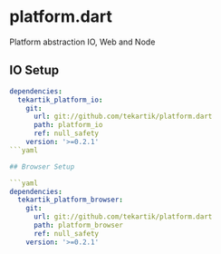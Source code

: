 # platform.dart

Platform abstraction IO, Web and Node

## IO Setup

```yaml
dependencies:
  tekartik_platform_io:
    git:
      url: git://github.com/tekartik/platform.dart
      path: platform_io
      ref: null_safety
    version: '>=0.2.1'
```yaml

## Browser Setup

```yaml
dependencies:
  tekartik_platform_browser:
    git:
      url: git://github.com/tekartik/platform.dart
      path: platform_browser
      ref: null_safety
    version: '>=0.2.1'
```
